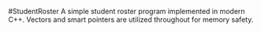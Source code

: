 #StudentRoster
A simple student roster program implemented in modern C++. 
Vectors and smart pointers are utilized throughout for memory safety.
